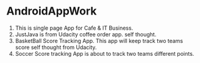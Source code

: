 # AndroidAppWork
1. This is single page App for Cafe & IT Business.
2. JustJava is from Udacity coffee order app. self thought.
3. BasketBall Score Tracking App. This app will keep track two teams score self thought from Udacity.
4. Soccer Score tracking App is about to track two teams different points.
